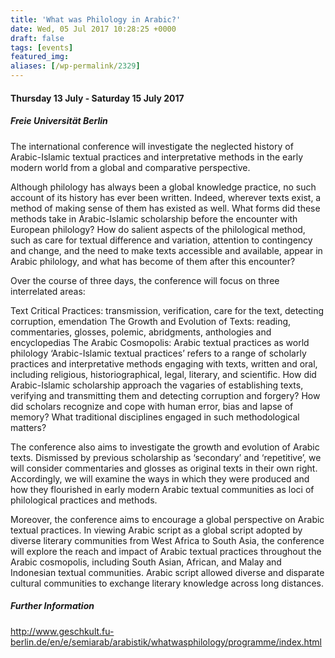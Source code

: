 ```yaml
---
title: 'What was Philology in Arabic?'
date: Wed, 05 Jul 2017 10:28:25 +0000
draft: false
tags: [events]
featured_img: 
aliases: [/wp-permalink/2329]
---
```


<div class="entry-post"><h4>Thursday 13 July - Saturday 15 July 2017</h4>
<h5>Freie Universität Berlin</h5>
The international conference will investigate the neglected history of Arabic-Islamic textual practices and interpretative methods in the early modern world from a global and comparative perspective.

Although philology has always been a global knowledge practice, no such account of its history has ever been written. Indeed, wherever texts exist, a method of making sense of them has existed as well. What forms did these methods take in Arabic-Islamic scholarship before the encounter with European philology? How do salient aspects of the philological method, such as care for textual difference and variation, attention to contingency and change, and the need to make texts accessible and available, appear in Arabic philology, and what has become of them after this encounter?

Over the course of three days, the conference will focus on three interrelated areas:

Text Critical Practices: transmission, verification, care for the text, detecting corruption, emendation
The Growth and Evolution of Texts: reading, commentaries, glosses, polemic, abridgments, anthologies and encyclopedias
The Arabic Cosmopolis: Arabic textual practices as world philology
‘Arabic-Islamic textual practices’ refers to a range of scholarly practices and interpretative methods engaging with texts, written and oral, including religious, historiographical, legal, literary, and scientific. How did Arabic-Islamic scholarship approach the vagaries of establishing texts, verifying and transmitting them and detecting corruption and forgery? How did scholars recognize and cope with human error, bias and lapse of memory? What traditional disciplines engaged in such methodological matters?

The conference also aims to investigate the growth and evolution of Arabic texts. Dismissed by previous scholarship as ‘secondary’ and ‘repetitive’, we will consider commentaries and glosses as original texts in their own right. Accordingly, we will examine the ways in which they were produced and how they flourished in early modern Arabic textual communities as loci of philological practices and methods.

Moreover, the conference aims to encourage a global perspective on Arabic textual practices. In viewing Arabic script as a global script adopted by diverse literary communities from West Africa to South Asia, the conference will explore the reach and impact of Arabic textual practices throughout the Arabic cosmopolis, including South Asian, African, and Malay and Indonesian textual communities. Arabic script allowed diverse and disparate cultural communities to exchange literary knowledge across long distances.
<h5>Further Information</h5>
<a href="http://www.geschkult.fu-berlin.de/en/e/semiarab/arabistik/whatwasphilology/programme/index.html">http://www.geschkult.fu-berlin.de/en/e/semiarab/arabistik/whatwasphilology/programme/index.html</a></div>
